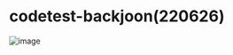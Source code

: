 # codetest-backjoon(220626)
![image](https://user-images.githubusercontent.com/89256060/175798155-3563a42b-3c25-490e-be51-0059781cc633.png)
